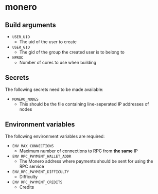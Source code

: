 monero
======

## Build arguments

* `USER_UID`
	* The uid of the user to create
* `USER_GID`
	* The gid of the group the created user
	is to belong to
* `NPROC`
	* Number of cores to use when building

## Secrets

The following secrets need to be made
available:

* `MONERO_NODES`
	* This should be the file containing
	line-seperated IP addresses of nodes

## Environment variables

The following environment variables
are required:

* `ENV MAX_CONNECTIONS`
	* Maximum number of connections to RPC
	from **the same** IP
* `ENV RPC_PAYMENT_WALLET_ADDR`
	* The Monero address where payments
	should be sent for using the RPC
	service
* `ENV_RPC_PAYMENT_DIFFICULTY`
	* Difficulty
* `ENV RPC_PAYMENT_CREDITS`
	* Credits
